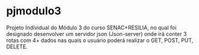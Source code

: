 # pjmodulo3
Projeto Indívidual do Módulo 3 do curso SENAC+RESILIA, no qual foi designado desenvolver um servidor json (Json-server) onde
irá conter 3 rotas com 4+ dados nas quais o usuário poderá realizar o GET, POST, PUT, DELETE.
